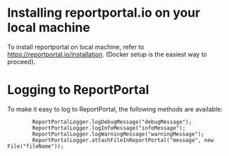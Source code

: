 # Installing reportportal.io on your local machine

To install reportportal on local machine, refer to https://reportportal.io/installation. (Docker setup is the easiest way to proceed).

# Logging to ReportPortal

To make it easy to log to ReportPortal, the following methods are available:

```
        ReportPortalLogger.logDebugMessage("debugMessage");
        ReportPortalLogger.logInfoMessage("infoMessage");
        ReportPortalLogger.logWarningMessage("warningMessage");
        ReportPortalLogger.attachFileInReportPortal("message", new File("fileName"));